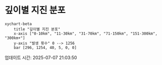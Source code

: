 # 깊이별 지진 분포

```mermaid
xychart-beta
    title "깊이별 지진 분포"
    x-axis ["0-10km", "11-30km", "31-70km", "71-150km", "151-300km", "300km+"]
    y-axis "발생 횟수" 0 --> 1256
    bar [296, 1254, 40, 5, 0, 0]
```

업데이트 시간: 2025-07-07 21:03:50

